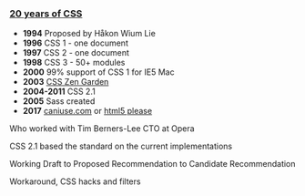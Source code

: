 ### [20 years of CSS](https://www.w3.org/Style/CSS20/)

* **1994** Proposed by Håkon Wium Lie
* **1996** CSS 1 - one document
* **1997** CSS 2 - one document
* **1998** CSS 3 - 50+ modules
* **2000** 99% support of CSS 1 for IE5 Mac
* **2003** [CSS Zen Garden](http://www.csszengarden.com/)
* **2004-2011** CSS 2.1
* **2005** Sass created
* **2017** [caniuse.com](http://caniuse.com) or [html5 please](http://html5please.com/#box-sizing)

<aside class="notes">
Who worked with Tim Berners-Lee
CTO at Opera

CSS 2.1 based the standard on the current implementations

Working Draft to Proposed Recommendation to Candidate Recommendation

Workaround, CSS hacks and filters
</aside>